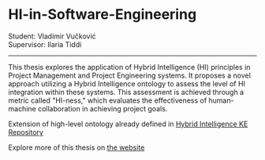 # HI-in-Software-Engineering

Student: Vladimir Vučković  
Supervisor: Ilaria Tiddi

---

This thesis explores the application of Hybrid Intelligence (HI) principles in Project Management and Project Engineering systems. It proposes a novel approach utilizing a Hybrid Intelligence ontology to assess the level of HI integration within these systems. This assessment is achieved through a metric called "HI-ness," which evaluates the effectiveness of human-machine collaboration in achieving project goals.

Extension of high-level ontology already defined in [Hybrid Intelligence KE Repository](https://github.com/kmitd/HI-CommonKADS/tree/main)  

Explore more of this thesis on [the website](https://thevuckovic.com/thesis-2024/)
